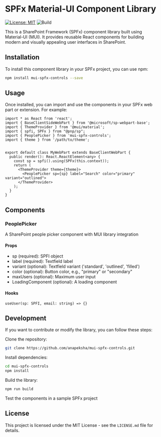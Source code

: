 # SPFx Material-UI Component Library

[![License: MIT](https://img.shields.io/badge/License-MIT-yellow.svg)](https://opensource.org/licenses/MIT)
![Build](https://github.com/anapeksha/mui-spfx-controls/actions/workflows/npm-publish.yml/badge.svg?branch=main)

This is a SharePoint Framework (SPFx) component library built using Material-UI (MUI). It provides reusable React components for building modern and visually appealing user interfaces in SharePoint.

## Installation

To install this component library in your SPFx project, you can use npm:

```bash
npm install mui-spfx-controls --save
```

## Usage

Once installed, you can import and use the components in your SPFx web part or extension. For example:

```JSX
import * as React from 'react';
import { BaseClientSideWebPart } from '@microsoft/sp-webpart-base';
import { ThemeProvider } from '@mui/material';
import { spfi, SPFx } from "@pnp/sp";
import { PeoplePicker } from 'mui-spfx-controls';
import { theme } from '/path/to/theme';


export default class MyWebPart extends BaseClientWebPart {
  public render(): React.ReactElement<any> {
    const sp = spfi().using(SPFx(this.context));
    return (
      <ThemeProvider theme={theme}>
        <PeoplePicker sp={sp} label="Search" color="primary" variant="outlined">
      </ThemeProvider>
    );
  }
}
```

## Components

### PeoplePicker

A SharePoint people picker component with MUI library integration

#### Props

- sp (required): SPFI object
- label (required): Textfield label
- variant (optional): Textfield variant ('standard', 'outlined', 'filled')
- color (optional): Button color, e.g., "primary" or "secondary"
- maxUsers (optional): Maximum user input
- LoadingComponent (optional): A loading component

#### Hooks

```JSX
useUser(sp: SPFI, email: string) => {}
```

## Development

If you want to contribute or modify the library, you can follow these steps:

Clone the repository:

```bash
git clone https://github.com/anapeksha/mui-spfx-controls.git
```

Install dependencies:

```bash
cd mui-spfx-controls
npm install
```

Build the library:

```bash
npm run build
```

Test the components in a sample SPFx project

## License

This project is licensed under the MIT License - see the `LICENSE.md` file for details.
